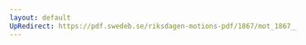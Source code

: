 ```yaml
---
layout: default
UpRedirect: https://pdf.swedeb.se/riksdagen-motions-pdf/1867/mot_1867__ak__00144.pdf
---
```

